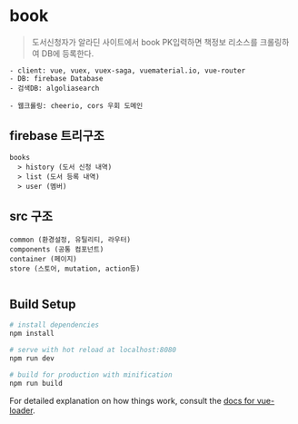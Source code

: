 # book
> 도서신청자가 알라딘 사이트에서 book PK입력하면 책정보 리소스를 크롤링하여 DB에 등록한다.

```
- client: vue, vuex, vuex-saga, vuematerial.io, vue-router
- DB: firebase Database
- 검색DB: algoliasearch

- 웹크롤링: cheerio, cors 우회 도메인
```

## firebase 트리구조
```
books
  > history (도서 신청 내역)
  > list (도서 등록 내역)
  > user (멤버)
```

## src 구조
```
common (환경설정, 유틸리티, 라우터)
components (공통 컴포넌트)
container (페이지)
store (스토어, mutation, action등)
  
```

## Build Setup

``` bash
# install dependencies
npm install

# serve with hot reload at localhost:8080
npm run dev

# build for production with minification
npm run build
```

For detailed explanation on how things work, consult the [docs for vue-loader](http://vuejs.github.io/vue-loader).

